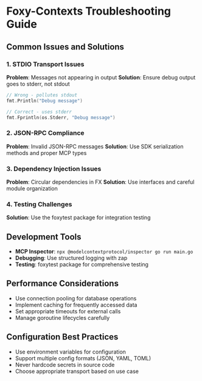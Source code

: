 # Foxy-Contexts Troubleshooting Guide

## Common Issues and Solutions

### 1. STDIO Transport Issues
**Problem**: Messages not appearing in output
**Solution**: Ensure debug output goes to stderr, not stdout
```go
// Wrong - pollutes stdout
fmt.Println("Debug message")

// Correct - uses stderr
fmt.Fprintln(os.Stderr, "Debug message")
```

### 2. JSON-RPC Compliance
**Problem**: Invalid JSON-RPC messages
**Solution**: Use SDK serialization methods and proper MCP types

### 3. Dependency Injection Issues
**Problem**: Circular dependencies in FX
**Solution**: Use interfaces and careful module organization

### 4. Testing Challenges
**Solution**: Use the foxytest package for integration testing

## Development Tools
- **MCP Inspector**: `npx @modelcontextprotocol/inspector go run main.go`
- **Debugging**: Use structured logging with zap
- **Testing**: foxytest package for comprehensive testing

## Performance Considerations
- Use connection pooling for database operations
- Implement caching for frequently accessed data
- Set appropriate timeouts for external calls
- Manage goroutine lifecycles carefully

## Configuration Best Practices
- Use environment variables for configuration
- Support multiple config formats (JSON, YAML, TOML)
- Never hardcode secrets in source code
- Choose appropriate transport based on use case
